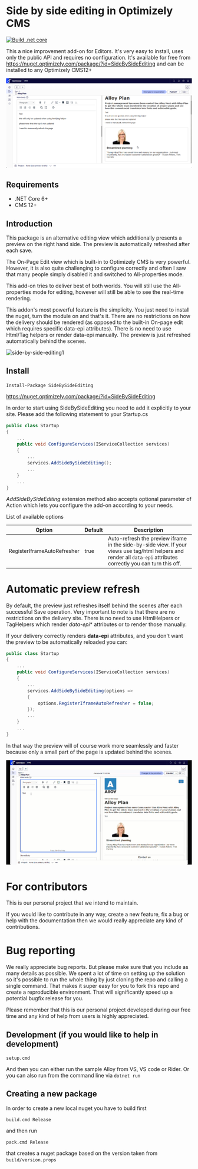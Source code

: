 # Side by side editing in Optimizely CMS

[![Build .net core](https://github.com/barteksekula/side-by-side-editing/actions/workflows/side-by-side-editing.yml/badge.svg)](https://github.com/barteksekula/side-by-side-editing/actions/workflows/side-by-side-editing.yml)

This a nice improvement add-on for Editors. It's very easy to install, uses only the public API and requires no configuration.
It's available for free from https://nuget.optimizely.com/package/?id=SideBySideEditing and can be installed to any Optimizely CMS12+

![side-by-side-editing.png](assets/docsimages/side-by-side-editing.png "Side by side editing")

## Requirements

* .NET Core 6+
* CMS 12+

## Introduction

This package is an alternative editing view which additionally presents a preview on the right hand side.
The preview is automatically refreshed after each save.

The On-Page Edit view which is built-in to Optimizely CMS is very powerful. 
However, it is also quite challenging to configure correctly and often I saw that many people simply disabled it and switched to All-properties mode.

This add-on tries to deliver best of both worlds.
You will still use the All-properties mode for editing, however will still be able to see the real-time rendering.

This addon's most powerful feature is the simplicity. You just need to install the nuget, turn the module on and that's it.
There are no restrictions on how the delivery should be rendered (as opposed to the built-in On-page edit which requires specific data-epi attributes).
There is no need to use Html/Tag helpers or render data-epi manually.
The preview is just refreshed automatically behind the scenes.

![side-by-side-editing1](assets/docsimages/side-by-side-editing1.gif "Side by side editing")

## Install

```
Install-Package SideBySideEditing
```

https://nuget.optimizely.com/package/?id=SideBySideEditing

In order to start using SideBySideEditing you need to add it explicitly to your site.
Please add the following statement to your Startup.cs

```csharp
public class Startup
{
    ...
    public void ConfigureServices(IServiceCollection services)
    {
        ...
        services.AddSideBySideEditing();
        ...
    }
    ...
}
```

_AddSideBySideEditing_ extension method also accepts optional parameter of Action<SideBySideEditingOptions> which
lets you configure the add-on according to your needs.

List of available options

 | Option        | Default           | Description  |
 | ---- | ---- | ---- |
 | RegisterIframeAutoRefresher | true | Auto-refresh the preview iframe in the side-by-side view. If your views use tag/html helpers and render all `data-epi` attributes correctly you can turn this off. |

# Automatic preview refresh

By default, the preview just refreshes itself behind the scenes after each successful Save operation.
Very important to note is that there are no restrictions on the delivery site. There is no need to use HtmlHelpers or TagHelpers which
render *data-epi** attributes or to render those manually.

If your delivery correctly renders **data-epi** attributes, and you don't want the preview to be automatically reloaded you can:

```csharp
public class Startup
{
    ...
    public void ConfigureServices(IServiceCollection services)
    {
        ...
        services.AddSideBySideEditing(options =>
        {
            options.RegisterIframeAutoRefresher = false;
        });
        ...
    }
    ...
}
```

In that way the preview will of course work more seamlessly and faster because only a small part of the page is updated behind the scenes.

![side-by-side-editing2-no-refresh.gif](assets/docsimages/side-by-side-editing2-no-refresh.gif "Side by side editing 2 No Refresh")

# For contributors

This is our personal project that we intend to maintain.

If you would like to contribute in any way, create a new feature, fix a bug or help with the documentation then we would really appreciate any kind of contributions.

# Bug reporting

We really appreciate bug reports. But please make sure that you include as many details as possible.
We spent a lot of time on setting up the solution so it's possible to run the whole thing by just cloning the repo and
calling a single command.
That makes it super easy for you to fork this repo and create a reproducible environment.
That will significantly speed up a potential bugfix release for you.

Please remember that this is our personal project developed during our free time and any kind of help from
users is highly appreciated.

## Development (if you would like to help in development)

```console
setup.cmd
```

And then you can either run the sample Alloy from VS, VS code or Rider. Or you can also run from the command line via `dotnet run`

## Creating a new package

In order to create a new local nuget you have to build first

```console
build.cmd Release
```

and then run

```console
pack.cmd Release
```
that creates a nuget package based on the version taken from `build/version.props`
